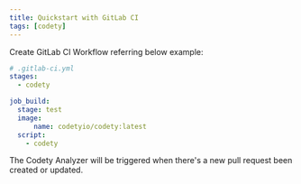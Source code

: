 ```yaml
---
title: Quickstart with GitLab CI
tags: [codety]
---
```


Create GitLab CI Workflow referring below example:
```yaml
# .gitlab-ci.yml
stages:
  - codety

job_build:
  stage: test
  image:
      name: codetyio/codety:latest
  script:
    - codety


```
The Codety Analyzer will be triggered when there's a new pull request been created or updated. 
